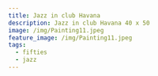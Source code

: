 ```yaml
---
title: Jazz in club Havana
description: Jazz in club Havana 40 x 50
image: /img/Painting11.jpeg
feature_image: /img/Painting11.jpeg
tags:
  - fifties
  - jazz
---
```

